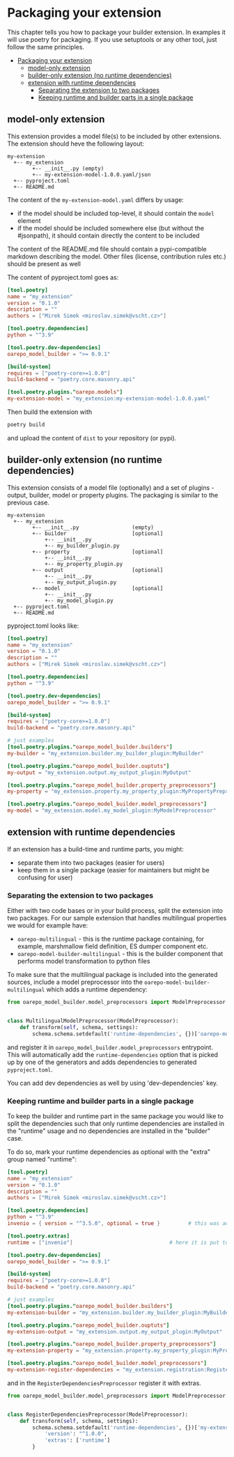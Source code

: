 # Packaging your extension

This chapter tells you how to package your builder extension. In examples it will use poetry for packaging. If you use
setuptools or any other tool, just follow the same principles.

<!--TOC-->

- [Packaging your extension](#packaging-your-extension)
  - [model-only extension](#model-only-extension)
  - [builder-only extension (no runtime dependencies)](#builder-only-extension-no-runtime-dependencies)
  - [extension with runtime dependencies](#extension-with-runtime-dependencies)
    - [Separating the extension to two packages](#separating-the-extension-to-two-packages)
    - [Keeping runtime and builder parts in a single package](#keeping-runtime-and-builder-parts-in-a-single-package)

<!--TOC-->

## model-only extension

This extension provides a model file(s) to be included by other extensions. The extension should heve the following
layout:

```
my-extension
  +-- my_extension
        +-- __init__.py (empty)
        +-- my-extension-model-1.0.0.yaml/json
  +-- pyproject.toml
  +-- README.md
```

The content of the `my-extension-model.yaml` differs by usage:

* if the model should be included top-level, it should contain the `model` element
* if the model should be included somewhere else (but without the #jsonpath), it should contain directly the content to
  be included

The content of the README.md file should contain a pypi-compatible markdown describing the model. Other files (license,
contribution rules etc.) should be present as well

The content of pyproject.toml goes as:

```toml
[tool.poetry]
name = "my_extension"
version = "0.1.0"
description = ""
authors = ["Mirek Simek <miroslav.simek@vscht.cz>"]

[tool.poetry.dependencies]
python = "^3.9"

[tool.poetry.dev-dependencies]
oarepo_model_builder = ">= 0.9.1"

[build-system]
requires = ["poetry-core>=1.0.0"]
build-backend = "poetry.core.masonry.api"

[tool.poetry.plugins."oarepo.models"]
my-extension-model = "my_extension:my-extension-model-1.0.0.yaml"
```

Then build the extension with

```bash
poetry build
```

and upload the content of `dist` to your repository (or pypi).

## builder-only extension (no runtime dependencies)

This extension consists of a model file (optionally) and a set of plugins -  
output, builder, model or property plugins. The packaging is similar to the previous case.

```
my-extension
  +-- my_extension
        +-- __init__.py                 (empty)
        +-- builder                     [optional]
            +-- __init__.py
            +-- my_builder_plugin.py
        +-- property                    [optional]
            +-- __init__.py
            +-- my_property_plugin.py
        +-- output                      [optional]
            +-- __init__.py
            +-- my_output_plugin.py
        +-- model                       [optional]
            +-- __init__.py
            +-- my_model_plugin.py
  +-- pyproject.toml
  +-- README.md
```

pyproject.toml looks like:

```toml
[tool.poetry]
name = "my_extension"
version = "0.1.0"
description = ""
authors = ["Mirek Simek <miroslav.simek@vscht.cz>"]

[tool.poetry.dependencies]
python = "^3.9"

[tool.poetry.dev-dependencies]
oarepo_model_builder = ">= 0.9.1"

[build-system]
requires = ["poetry-core>=1.0.0"]
build-backend = "poetry.core.masonry.api"

# just examples
[tool.poetry.plugins."oarepo_model_builder.builders"]
my-builder = "my_extension.builder.my_builder_plugin:MyBuilder"

[tool.poetry.plugins."oarepo_model_builder.ouptuts"]
my-output = "my_extension.output.my_output_plugin:MyOutput"

[tool.poetry.plugins."oarepo_model_builder.property_preprocessors"]
my-property = "my_extension.property.my_property_plugin:MyPropertyPreprocessor"

[tool.poetry.plugins."oarepo_model_builder.model_preprocessors"]
my-model = "my_extension.model.my_model_plugin:MyModelPreprocessor"
```

## extension with runtime dependencies

If an extension has a build-time and runtime parts, you might:

* separate them into two packages (easier for users)
* keep them in a single package (easier for maintainers but might be confusing for user)

### Separating the extension to two packages

Either with two code bases or in your build process, split the extension into two packages. For our sample extension
that handles multilingual properties we would for example have:

* `oarepo-multilingual` - this is the runtime package containing, for example, marshmallow field definition, ES dumper
  component etc.
* `oarepo-model-builder-multilingual` - this is the builder component that performs model transformation to python files

To make sure that the multilingual package is included into the generated sources, include a model preprocessor into
the `oarepo-model-builder-multilingual` which adds a runtime dependency:

```python
from oarepo_model_builder.model_preprocessors import ModelPreprocessor


class MultilingualModelPreprocessor(ModelPreprocessor):
    def transform(self, schema, settings):
        schema.schema.setdefault('runtime-dependencies', {})['oarepo-multilingual'] = "^1.0.0"

```

and register it in `oarepo_model_builder.model_preprocessors` entrypoint. This will automatically add
the `runtime-dependencies` option that is picked up by one of the generators and adds dependencies to
generated `pyproject.toml`.

You can add dev dependencies as well by using 'dev-dependencies' key.

### Keeping runtime and builder parts in a single package

To keep the builder and runtime part in the same package you would like to split the dependencies such that only runtime
dependencies are installed in the "runtime" usage and no dependencies are installed in the "builder" case.

To do so, mark your runtime dependencies as optional with the "extra" group named "runtime":

```toml
[tool.poetry]
name = "my_extension"
version = "0.1.0"
description = ""
authors = ["Mirek Simek <miroslav.simek@vscht.cz>"]

[tool.poetry.dependencies]
python = "^3.9"
invenio = { version = "^3.5.0", optional = true }         # this was added as optional

[tool.poetry.extras]
runtime = ["invenio"]                               # here it is put to runtime group

[tool.poetry.dev-dependencies]
oarepo_model_builder = ">= 0.9.1"

[build-system]
requires = ["poetry-core>=1.0.0"]
build-backend = "poetry.core.masonry.api"

# just examples
[tool.poetry.plugins."oarepo_model_builder.builders"]
my-extension-builder = "my_extension.builder.my_builder_plugin:MyBuilder"

[tool.poetry.plugins."oarepo_model_builder.ouptuts"]
my-extension-output = "my_extension.output.my_output_plugin:MyOutput"

[tool.poetry.plugins."oarepo_model_builder.property_preprocessors"]
my-extension-property = "my_extension.property.my_property_plugin:MyPropertyPreprocessor"

[tool.poetry.plugins."oarepo_model_builder.model_preprocessors"]
my-extension-register-dependencies = "my_extension.registration:RegisterDependenciesPreprocessor"
```

and in the `RegisterDependenciesPreprocessor` register it with extras.

```python
from oarepo_model_builder.model_preprocessors import ModelPreprocessor


class RegisterDependenciesPreprocessor(ModelPreprocessor):
    def transform(self, schema, settings):
        schema.schema.setdefault('runtime-dependencies', {})['my-extension'] = {
            'version': "^1.0.0",
            'extras': ['runtime']
        }

```